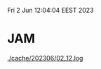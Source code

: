 Fri  2 Jun 12:04:04 EEST 2023
# JAM
<a href='./cache/202306/02_12.log'>./cache/202306/02_12.log</a>
